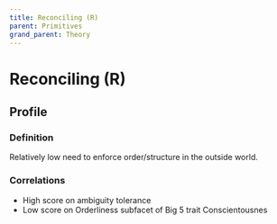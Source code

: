 ```yaml
---
title: Reconciling (R)
parent: Primitives
grand_parent: Theory
---
```


# Reconciling (R)

## Profile

### Definition

Relatively low need to enforce order/structure in the outside world.

### Correlations

* High score on ambiguity tolerance
* Low score on Orderliness subfacet of Big 5 trait Conscientousnes